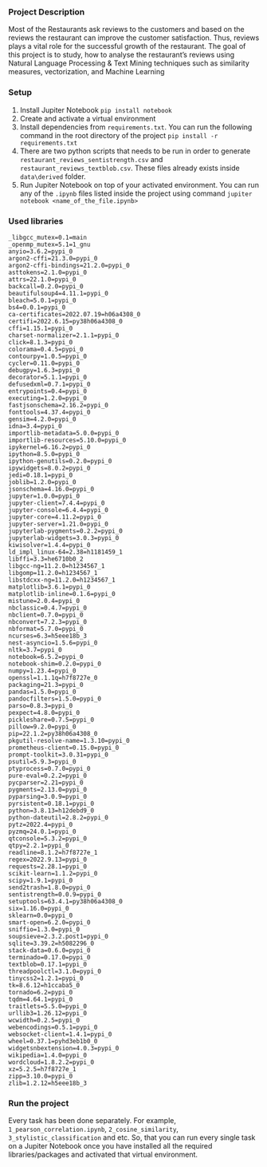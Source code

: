 ### Project Description
Most of the Restaurants ask reviews to the customers and based on the reviews the restaurant can improve
the customer satisfaction. Thus, reviews plays a vital role for the
successful growth of the restaurant.
The goal of this project is to study, how to analyse the
restaurant’s reviews using Natural Language Processing & Text
Mining techniques such as similarity measures, vectorization, and
Machine Learning

### Setup
  1. Install Jupiter Notebook ```pip install notebook```
  2. Create and activate a virtual environment
  3. Install dependencies from ```requirements.txt```.
You can run the following command in the root directory of the project
```pip install -r requirements.txt```
  4. There are two python scripts that needs to be run in order to generate ```restaurant_reviews_sentistrength.csv``` and ```restaurant_reviews_textblob.csv```. These files already exists inside ```data\derived``` folder.
  5. Run Jupiter Notebook on top of your activated environment.
     You can run any of the ```.ipynb``` files listed inside the project using command ```jupiter notebook <name_of_the_file.ipynb>```

### Used libraries
```
_libgcc_mutex=0.1=main
_openmp_mutex=5.1=1_gnu
anyio=3.6.2=pypi_0
argon2-cffi=21.3.0=pypi_0
argon2-cffi-bindings=21.2.0=pypi_0
asttokens=2.1.0=pypi_0
attrs=22.1.0=pypi_0
backcall=0.2.0=pypi_0
beautifulsoup4=4.11.1=pypi_0
bleach=5.0.1=pypi_0
bs4=0.0.1=pypi_0
ca-certificates=2022.07.19=h06a4308_0
certifi=2022.6.15=py38h06a4308_0
cffi=1.15.1=pypi_0
charset-normalizer=2.1.1=pypi_0
click=8.1.3=pypi_0
colorama=0.4.5=pypi_0
contourpy=1.0.5=pypi_0
cycler=0.11.0=pypi_0
debugpy=1.6.3=pypi_0
decorator=5.1.1=pypi_0
defusedxml=0.7.1=pypi_0
entrypoints=0.4=pypi_0
executing=1.2.0=pypi_0
fastjsonschema=2.16.2=pypi_0
fonttools=4.37.4=pypi_0
gensim=4.2.0=pypi_0
idna=3.4=pypi_0
importlib-metadata=5.0.0=pypi_0
importlib-resources=5.10.0=pypi_0
ipykernel=6.16.2=pypi_0
ipython=8.5.0=pypi_0
ipython-genutils=0.2.0=pypi_0
ipywidgets=8.0.2=pypi_0
jedi=0.18.1=pypi_0
joblib=1.2.0=pypi_0
jsonschema=4.16.0=pypi_0
jupyter=1.0.0=pypi_0
jupyter-client=7.4.4=pypi_0
jupyter-console=6.4.4=pypi_0
jupyter-core=4.11.2=pypi_0
jupyter-server=1.21.0=pypi_0
jupyterlab-pygments=0.2.2=pypi_0
jupyterlab-widgets=3.0.3=pypi_0
kiwisolver=1.4.4=pypi_0
ld_impl_linux-64=2.38=h1181459_1
libffi=3.3=he6710b0_2
libgcc-ng=11.2.0=h1234567_1
libgomp=11.2.0=h1234567_1
libstdcxx-ng=11.2.0=h1234567_1
matplotlib=3.6.1=pypi_0
matplotlib-inline=0.1.6=pypi_0
mistune=2.0.4=pypi_0
nbclassic=0.4.7=pypi_0
nbclient=0.7.0=pypi_0
nbconvert=7.2.3=pypi_0
nbformat=5.7.0=pypi_0
ncurses=6.3=h5eee18b_3
nest-asyncio=1.5.6=pypi_0
nltk=3.7=pypi_0
notebook=6.5.2=pypi_0
notebook-shim=0.2.0=pypi_0
numpy=1.23.4=pypi_0
openssl=1.1.1q=h7f8727e_0
packaging=21.3=pypi_0
pandas=1.5.0=pypi_0
pandocfilters=1.5.0=pypi_0
parso=0.8.3=pypi_0
pexpect=4.8.0=pypi_0
pickleshare=0.7.5=pypi_0
pillow=9.2.0=pypi_0
pip=22.1.2=py38h06a4308_0
pkgutil-resolve-name=1.3.10=pypi_0
prometheus-client=0.15.0=pypi_0
prompt-toolkit=3.0.31=pypi_0
psutil=5.9.3=pypi_0
ptyprocess=0.7.0=pypi_0
pure-eval=0.2.2=pypi_0
pycparser=2.21=pypi_0
pygments=2.13.0=pypi_0
pyparsing=3.0.9=pypi_0
pyrsistent=0.18.1=pypi_0
python=3.8.13=h12debd9_0
python-dateutil=2.8.2=pypi_0
pytz=2022.4=pypi_0
pyzmq=24.0.1=pypi_0
qtconsole=5.3.2=pypi_0
qtpy=2.2.1=pypi_0
readline=8.1.2=h7f8727e_1
regex=2022.9.13=pypi_0
requests=2.28.1=pypi_0
scikit-learn=1.1.2=pypi_0
scipy=1.9.1=pypi_0
send2trash=1.8.0=pypi_0
sentistrength=0.0.9=pypi_0
setuptools=63.4.1=py38h06a4308_0
six=1.16.0=pypi_0
sklearn=0.0=pypi_0
smart-open=6.2.0=pypi_0
sniffio=1.3.0=pypi_0
soupsieve=2.3.2.post1=pypi_0
sqlite=3.39.2=h5082296_0
stack-data=0.6.0=pypi_0
terminado=0.17.0=pypi_0
textblob=0.17.1=pypi_0
threadpoolctl=3.1.0=pypi_0
tinycss2=1.2.1=pypi_0
tk=8.6.12=h1ccaba5_0
tornado=6.2=pypi_0
tqdm=4.64.1=pypi_0
traitlets=5.5.0=pypi_0
urllib3=1.26.12=pypi_0
wcwidth=0.2.5=pypi_0
webencodings=0.5.1=pypi_0
websocket-client=1.4.1=pypi_0
wheel=0.37.1=pyhd3eb1b0_0
widgetsnbextension=4.0.3=pypi_0
wikipedia=1.4.0=pypi_0
wordcloud=1.8.2.2=pypi_0
xz=5.2.5=h7f8727e_1
zipp=3.10.0=pypi_0
zlib=1.2.12=h5eee18b_3
```

### Run the project
Every task has been done separately. For example,
```1_pearson_correlation.ipynb```, ```2_cosine_similarity```, ```3_stylistic_classification``` and etc.
So, that you can run every single task on a Jupiter Notebook once you have installed all the required libraries/packages and activated that virtual environment. 
